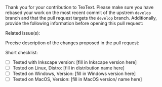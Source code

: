 Thank you for your contribution to TexText. Please make sure you have rebased your work
on the most recent commit of the upstrem `develop` branch and that the pull request targets
the `develop` branch. Additionally, provide the following information before opening this pull request:

Related issue(s):

Precise description of the changes proposed in the pull request:

Short checklist:
- [ ] Tested with Inkscape version: [fill in Inkscape version here]
- [ ] Tested on Linux, Distro: [fill in distribution name here]
- [ ] Tested on Windows, Version: [fill in Windows version here]
- [ ] Tested on MacOS, Version:  [fill in MacOS version/ name here]
